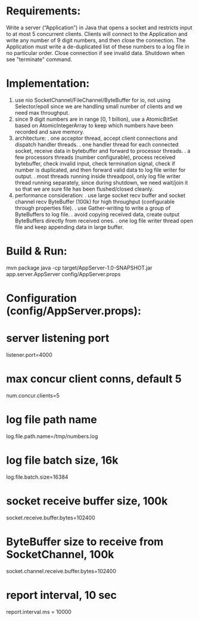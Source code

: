 Requirements:
=============

Write a server (“Application”) in Java that opens a socket and restricts input to at most 5 concurrent clients. Clients will connect to the Application and write any number of 9 digit numbers, and then close the connection. The Application must write a de-duplicated list of these numbers to a log file in no particular order.
Close connection if see invalid data.
Shutdown when see "terminate" command.

Implementation:
===============

1. use nio SocketChannel/FileChannel/ByteBuffer for io, not using Selector/epoll since we are handling small number of clients and we need max throughput.
2. since 9 digit numbers are in range [0, 1 billion), use a AtomicBitSet based on AtomicIntegerArray to keep which numbers have been recorded and save memory.
3. architecture:
   . one acceptor thread, accept client connections and dispatch handler threads.
   . one handler thread for each connected socket, receive data in bytebuffer and forward to processor threads.
   . a few processors threads (number configurable), process received bytebuffer, check invalid input, check termination signal, check if number is duplicated, and then forward valid data to log file writer for output.
   . most threads running inside threadpool, only log file writer thread running separately, since during shutdown, we need wait/join it so that we are sure file has been flushed/closed cleanly.
4. performance consideration:
   . use large socket recv buffer and socket channel recv ByteBuffer (100k) for high throughput (configurable through properties file).
   . use Gather-writing to write a group of ByteBuffers to log file.
   . avoid copying received data, create output ByteBuffers directly from received ones.
   . one log file writer thread open file and keep appending data in large buffer.

Build & Run:
============
mvn package
java -cp target/AppServer-1.0-SNAPSHOT.jar app.server.AppServer config/AppServer.props


Configuration (config/AppServer.props):
=======================================
# server listening port
listener.port=4000
# max concur client conns, default 5
num.concur.clients=5
# log file path name
log.file.path.name=/tmp/numbers.log
# log file batch size, 16k
log.file.batch.size=16384
# socket receive buffer size, 100k
socket.receive.buffer.bytes=102400
# ByteBuffer size to receive from SocketChannel, 100k
socket.channel.receive.buffer.bytes=102400
# report interval, 10 sec 
report.interval.ms = 10000

